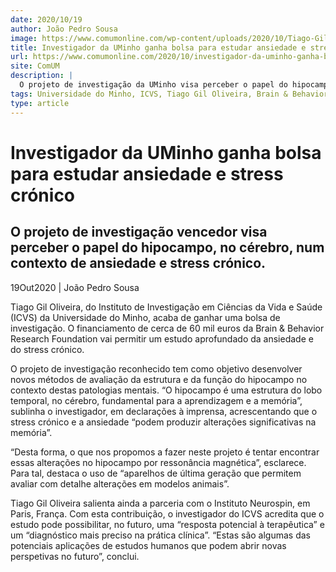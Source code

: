 ```yaml
---
date: 2020/10/19
author: João Pedro Sousa
image: https://www.comumonline.com/wp-content/uploads/2020/10/Tiago-Gil-Oliveira.jpg
title: Investigador da UMinho ganha bolsa para estudar ansiedade e stress crónico
url: https://www.comumonline.com/2020/10/investigador-da-uminho-ganha-bolsa-para-estudar-ansiedade-e-stress-cronico/
site: ComUM
description: |
  O projeto de investigação da UMinho visa perceber o papel do hipocampo, no cérebro, num contexto de ansiedade e stress crónico.
tags: Universidade do Minho, ICVS, Tiago Gil Oliveira, Brain & Behavior Research Foundation, hipocampo, cérebro, ansiedade e stress crónico
type: article
---
```



# Investigador da UMinho ganha bolsa para estudar ansiedade e stress crónico

## O projeto de investigação vencedor visa perceber o papel do hipocampo, no cérebro, num contexto de ansiedade e stress crónico.

19Out2020 | João Pedro Sousa

Tiago Gil Oliveira, do Instituto de Investigação em Ciências da Vida e Saúde (ICVS) da Universidade do Minho, acaba de ganhar uma bolsa de investigação. O financiamento de cerca de 60 mil euros da Brain & Behavior Research Foundation vai permitir um estudo aprofundado da ansiedade e do stress crónico.

O projeto de investigação reconhecido tem como objetivo desenvolver novos métodos de avaliação da estrutura e da função do hipocampo no contexto destas patologias mentais. “O hipocampo é uma estrutura do lobo temporal, no cérebro, fundamental para a aprendizagem e a memória”, sublinha o investigador, em declarações à imprensa, acrescentando que o stress crónico e a ansiedade “podem produzir alterações significativas na memória”.

“Desta forma, o que nos propomos a fazer neste projeto é tentar encontrar essas alterações no hipocampo por ressonância magnética”, esclarece. Para tal, destaca o uso de “aparelhos de última geração que permitem avaliar com detalhe alterações em modelos animais”.

Tiago Gil Oliveira salienta ainda a parceria com o Instituto Neurospin, em Paris, França. Com esta contribuição, o investigador do ICVS acredita que o estudo pode possibilitar, no futuro, uma “resposta potencial à terapêutica” e um “diagnóstico mais preciso na prática clínica”. “Estas são algumas das potenciais aplicações de estudos humanos que podem abrir novas perspetivas no futuro”, conclui.
